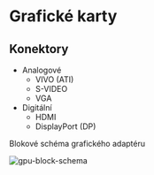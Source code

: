 # Grafické karty
## Konektory
- Analogové
  - VIVO (ATI)
  - S-VIDEO
  - VGA
- Digitální
  - HDMI
  - DisplayPort (DP)

Blokové schéma grafického adaptéru

![gpu-block-schema](https://user-images.githubusercontent.com/44552607/230767747-66339677-bd0c-4dea-aa12-b723370119c9.png)
